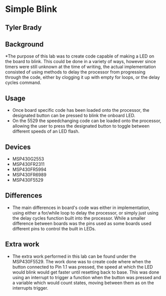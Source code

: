 # Simple Blink

## Tyler Brady

## Background
*The purpose of this lab was to create code capable of making a LED on the board to blink. This could be done in a variety of ways, 
however since timers were still unknown at the time of writing, the actual implementation consisted of using methods to delay the
processor from progressing through the code, either by clogging it up with empty for loops, or the delay cycles command.

## Usage
* Once board specific code has been loaded onto the processor, the designated button can be pressed to blink the onboard LED.
* On the 5529 the speedchanging code can be loaded onto the processor, allowing the user to press the designated button to toggle between different speeds of an LED flash.

## Devices
* MSP430G2553
* MSP430FR2311
* MSP430FR5994
* MSP430FR6989
* MSP430F5529

## Differences
* The main differences in board's code was either in implementation, using either a for/while loop to delay the processor, 
or simply just using the delay cycles function built into the processor. While a smaller difference between boards was the pins used
as some boards used different pins to control the built in LEDs.

## Extra work
* The extra work performed in this lab can be found under the MSP430F5529. The work done was to create code where when the button
connected to Pin 1.1 was pressed, the speed at which the LED would blink would get faster until resetting back to base. This was done
using an interrupt to trigger a function when the button was pressed and a variable which would count states, moving between them as on the interrupts
trigger.